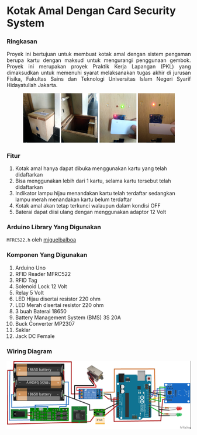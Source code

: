 # Kotak Amal Dengan Card Security System

### Ringkasan
<p align="justify">
Proyek ini bertujuan untuk membuat kotak amal dengan sistem pengaman berupa kartu dengan maksud untuk mengurangi penggunaan gembok. Proyek ini merupakan proyek Praktik Kerja Lapangan (PKL) yang dimaksudkan untuk memenuhi syarat melaksanakan tugas akhir di jurusan Fisika, Fakultas Sains dan Teknologi Universitas Islam Negeri Syarif Hidayatullah Jakarta.
</p>

<p align="center">
    <img src="img/closed.jpg" title="closed" width="20%">
    <img src="img/opened.jpg" title="opened" width="20%">
    <img src="img/granted.jpg" title="granted" width="20%">
    <img src="img/denied.jpg" title="denied" width="20%">
</p>

### Fitur

1. Kotak amal hanya dapat dibuka menggunakan kartu yang telah didaftarkan
2. Bisa menggunakan lebih dari 1 kartu, selama kartu tersebut telah didaftarkan
3. Indikator lampu hijau menandakan kartu telah terdaftar sedangkan lampu merah menandakan kartu belum terdaftar
4. Kotak amal akan tetap terkunci walaupun dalam kondisi OFF
5. Baterai dapat diisi ulang dengan menggunakan adaptor 12 Volt

### Arduino Library Yang Digunakan

`MFRC522.h` oleh [miguelbalboa](https://github.com/miguelbalboa/rfid)

### Komponen Yang Digunakan

1. Arduino Uno
2. RFID Reader MFRC522
3. RFID Tag
4. Solenoid Lock 12 Volt
5. Relay 5 Volt
6. LED Hijau disertai resistor 220 ohm
7. LED Merah disertai resistor 220 ohm
8. 3 buah Baterai 18650
9. Battery Management System (BMS) 3S 20A
10. Buck Converter MP2307
11. Saklar
12. Jack DC Female

### Wiring Diagram


![Wiring Diagram](img/wiring-diagram.jpg)